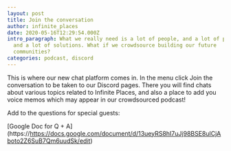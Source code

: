 ```yaml
---
layout: post
title: Join the conversation
author: infinite_places
date: 2020-05-16T12:29:54.000Z
intro_paragraph: What we really need is a lot of people, and a lot of projects,
  and a lot of solutions. What if we crowdsource building our future
  communities?
categories: podcast, discord
---
```

This is where our new chat platform comes in. In the menu click Join the conversation to be taken to our Discord pages. There you will find chats about various topics related to Infinite Places, and also a place to add you voice memos which may appear in our crowdsourced podcast!

Add to the questions for special guests:

[Google Doc for Q + A] (https://https://docs.google.com/document/d/13ueyRS8hI7uJj98BSE8ulCjAboto2Z6SuB7Qm6uudSk/edit)